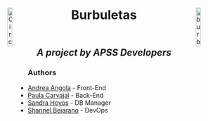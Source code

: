 <header>
  <img src="https://i.ibb.co/Yj8J6Gb/Circle-Initial-Logo.png" alt="Circle-Initial-Logo" 
     border="0"
     alt="Apps Logo"
     align="left"
     width= 15%
     height= 15%>
 
  <img src="https://i.ibb.co/f160p5f/burbuletas.jpg" alt="burbuletas" 
     border="0"
     alt=" Burbuletas logo"
     align="right"
     width= 15%
     height= 15%>
  <h1 align="center"> Burbuletas </h1>
</header>
  
<body>        

  <h2 align="center"> <i>A project by APSS Developers</i> </h2>

  <h3> Authors </h3>
  <ul>
    <li> <a href="http://github.com/122-63">Andrea Angola</a> - Front-End</li>
    <li> <a href="http://github.com/paulacarvani">Paula Carvajal</a> - Back-End</li>
    <li> <a href="http://github.com/sandrahoyos">Sandra Hoyos</a> - DB Manager</li>
    <li> <a href="http//github.com/Nel10">Shannel Bejarano</a> - DevOps</li>
    </ul>
</body>
  
